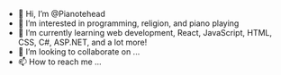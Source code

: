 - 👋 Hi, I’m @Pianotehead
- 👀 I’m interested in programming, religion, and piano playing
- 🌱 I’m currently learning web development, React, JavaScript, HTML, CSS, C#, ASP.NET, and a lot more!
- 💞️ I’m looking to collaborate on ...
- 📫 How to reach me ...

<!---
Pianotehead/Pianotehead is a ✨ special ✨ repository because its `README.md` (this file) appears on your GitHub profile.
You can click the Preview link to take a look at your changes.
--->
